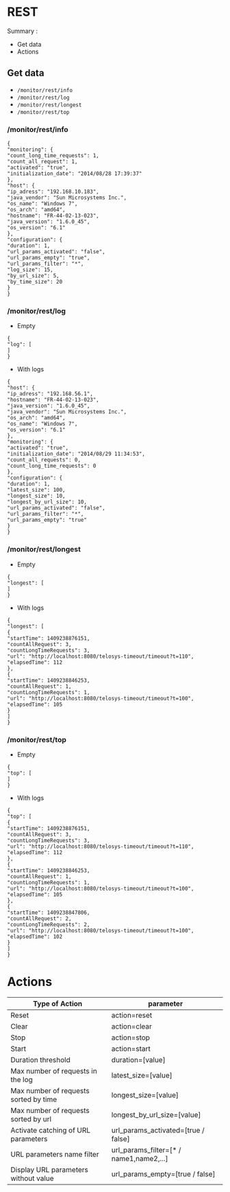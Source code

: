 # REST 

Summary :
* Get data
* Actions

## Get data
* ```/monitor/rest/info```
* ```/monitor/rest/log```
* ```/monitor/rest/longest```
* ```/monitor/rest/top```

### /monitor/rest/info
```
{
"monitoring": {
"count_long_time_requests": 1,
"count_all_request": 1,
"activated": "true",
"initialization_date": "2014/08/28 17:39:37"
},
"host": {
"ip_adress": "192.168.10.183",
"java_vendor": "Sun Microsystems Inc.",
"os_name": "Windows 7",
"os_arch": "amd64",
"hostname": "FR-44-02-13-023",
"java_version": "1.6.0_45",
"os_version": "6.1"
},
"configuration": {
"duration": 1,
"url_params_activated": "false",
"url_params_empty": "true",
"url_params_filter": "*",
"log_size": 15,
"by_url_size": 5,
"by_time_size": 20
}
}
```

### /monitor/rest/log
* Empty
```
{
"log": [
]
}
```

* With logs
```
{
"host": {
"ip_adress": "192.168.56.1",
"hostname": "FR-44-02-13-023",
"java_version": "1.6.0_45",
"java_vendor": "Sun Microsystems Inc.",
"os_arch": "amd64",
"os_name": "Windows 7",
"os_version": "6.1"
},
"monitoring": {
"activated": "true",
"initialization_date": "2014/08/29 11:34:53",
"count_all_requests": 0,
"count_long_time_requests": 0
},
"configuration": {
"duration": 1,
"latest_size": 100,
"longest_size": 10,
"longest_by_url_size": 10,
"url_params_activated": "false",
"url_params_filter": "*",
"url_params_empty": "true"
}
}
```

### /monitor/rest/longest
* Empty
```
{
"longest": [
]
}
```

* With logs
```
{
"longest": [
{
"startTime": 1409238876151,
"countAllRequest": 3,
"countLongTimeRequests": 3,
"url": "http://localhost:8080/telosys-timeout/timeout?t=110",
"elapsedTime": 112
},
{
"startTime": 1409238846253,
"countAllRequest": 1,
"countLongTimeRequests": 1,
"url": "http://localhost:8080/telosys-timeout/timeout?t=100",
"elapsedTime": 105
}
]
}
```

### /monitor/rest/top
* Empty
```
{
"top": [
]
}
```

* With logs
```
{
"top": [
{
"startTime": 1409238876151,
"countAllRequest": 3,
"countLongTimeRequests": 3,
"url": "http://localhost:8080/telosys-timeout/timeout?t=110",
"elapsedTime": 112
},
{
"startTime": 1409238846253,
"countAllRequest": 1,
"countLongTimeRequests": 1,
"url": "http://localhost:8080/telosys-timeout/timeout?t=100",
"elapsedTime": 105
},
{
"startTime": 1409238847806,
"countAllRequest": 2,
"countLongTimeRequests": 2,
"url": "http://localhost:8080/telosys-timeout/timeout?t=100",
"elapsedTime": 102
}
]
}
```

# Actions

Type of Action | parameter 
------ | --------- 
Reset | action=reset
Clear | action=clear
Stop | action=stop               
Start | action=start
Duration threshold | duration=[value]
Max number of requests in the log | latest_size=[value]
Max number of requests sorted by time | longest_size=[value]
Max number of requests sorted by url | longest_by_url_size=[value]
Activate catching of URL parameters | url_params_activated=[true / false]
URL parameters name filter | url_params_filter=[* / name1,name2,...]
Display URL parameters without value | url_params_empty=[true / false]